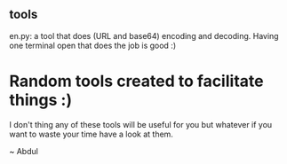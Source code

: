 ## tools
en.py:
a tool that does (URL and base64) encoding and decoding. Having one terminal open that does the job is good :)

# Random tools created to facilitate things :)

I don't thing any of these tools will be useful for you but whatever if you want to waste your time have a look at them.

~ Abdul
